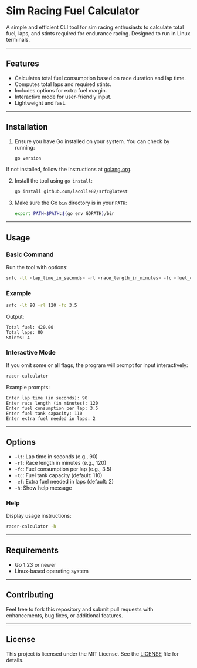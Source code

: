 # Sim Racing Fuel Calculator

A simple and efficient CLI tool for sim racing enthusiasts to calculate total fuel, laps, and stints required for endurance racing. Designed to run in Linux terminals.

---

## Features

- Calculates total fuel consumption based on race duration and lap time.
- Computes total laps and required stints.
- Includes options for extra fuel margin.
- Interactive mode for user-friendly input.
- Lightweight and fast.

---

## Installation

1. Ensure you have Go installed on your system. You can check by running:

   ```bash
   go version
   ```

If not installed, follow the instructions at [golang.org](https://golang.org).

2. Install the tool using `go install`:

   ```bash
   go install github.com/lacolle87/srfc@latest
   ```

3. Make sure the Go `bin` directory is in your `PATH`:

   ```bash
   export PATH=$PATH:$(go env GOPATH)/bin
   ```

---

## Usage

### Basic Command

Run the tool with options:

```bash
srfc -lt <lap_time_in_seconds> -rl <race_length_in_minutes> -fc <fuel_consumption_per_lap> -tc <tank_capacity> -ef <extra_fuel_in_laps>
```

### Example

```bash
srfc -lt 90 -rl 120 -fc 3.5
```

Output:
```
Total fuel: 420.00
Total laps: 80
Stints: 4
```

### Interactive Mode

If you omit some or all flags, the program will prompt for input interactively:

```bash
racer-calculator
```

Example prompts:
```
Enter lap time (in seconds): 90
Enter race length (in minutes): 120
Enter fuel consumption per lap: 3.5
Enter fuel tank capacity: 110
Enter extra fuel needed in laps: 2
```

---

## Options

- `-lt`: Lap time in seconds (e.g., 90)
- `-rl`: Race length in minutes (e.g., 120)
- `-fc`: Fuel consumption per lap (e.g., 3.5)
- `-tc`: Fuel tank capacity (default: 110)
- `-ef`: Extra fuel needed in laps (default: 2)
- `-h`: Show help message

### Help

Display usage instructions:

```bash
racer-calculator -h
```

---

## Requirements

- Go 1.23 or newer
- Linux-based operating system

---

## Contributing

Feel free to fork this repository and submit pull requests with enhancements, bug fixes, or additional features.

---

## License

This project is licensed under the MIT License. See the [LICENSE](LICENSE) file for details.

